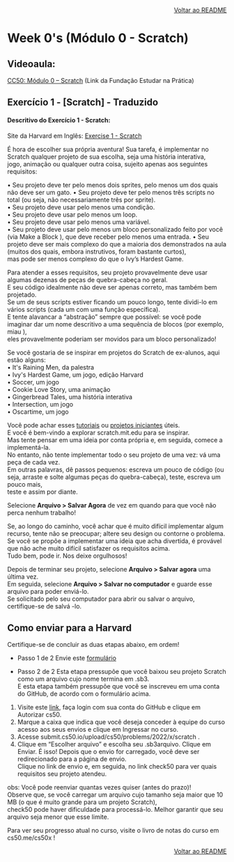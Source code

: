 <p align="right">
   <a href="https://patyfil.github.io/cs50-cc50-harvard/README.md">Voltar ao README</a>
</p>

# Week 0's (Módulo 0 - Scratch)

## Videoaula:
[CC50: Módulo 0 – Scratch](https://www.youtube.com/watch?v=9iPsnGJ3kVE&t=55s) (Link da Fundação Estudar na Prática)  

## Exercício 1 - [Scratch] - Traduzido 
#### Descritivo do Exercício 1 - Scratch:
Site da Harvard em Inglês: [Exercise 1 - Scratch](https://cs50.harvard.edu/x/2022/psets/0/scratch/)  

É hora de escolher sua própria aventura! Sua tarefa, é implementar no Scratch qualquer projeto de sua escolha, seja uma história interativa,   
jogo, animação ou qualquer outra coisa, sujeito apenas aos seguintes requisitos:  

•	Seu projeto deve ter pelo menos dois sprites, pelo menos um dos quais não deve ser um gato.
•	Seu projeto deve ter pelo menos três scripts no total (ou seja, não necessariamente três por sprite).  
•	Seu projeto deve usar pelo menos uma condição.  
•	Seu projeto deve usar pelo menos um loop.  
•	Seu projeto deve usar pelo menos uma variável.  
•	Seu projeto deve usar pelo menos um bloco personalizado feito por você (via Make a Block ), que deve receber pelo menos uma entrada.
•	Seu projeto deve ser mais complexo do que a maioria dos demonstrados na aula (muitos dos quais, embora instrutivos, foram bastante curtos),   
mas pode ser menos complexo do que o Ivy’s Hardest Game.  

Para atender a esses requisitos, seu projeto provavelmente deve usar algumas dezenas de peças de quebra-cabeça no geral.  
E seu código idealmente não deve ser apenas correto, mas também bem projetado.  
Se um de seus scripts estiver ficando um pouco longo, tente dividi-lo em vários scripts (cada um com uma função específica).  
E tente alavancar a “abstração” sempre que possível: se você pode imaginar dar um nome descritivo a uma sequência de blocos (por exemplo, miau ),  
eles provavelmente poderiam ser movidos para um bloco personalizado!  

Se você gostaria de se inspirar em projetos do Scratch de ex-alunos, aqui estão alguns:  
•	It's Raining Men, da palestra  
•	Ivy's Hardest Game, um jogo, edição Harvard  
•	Soccer, um jogo  
•	Cookie Love Story, uma animação  
•	Gingerbread Tales, uma história interativa  
•	Intersection, um jogo  
•	Oscartime, um jogo  

Você pode achar esses [tutoriais](https://scratch.mit.edu/projects/770688685/editor) ou [projetos iniciantes](https://scratch.mit.edu/starter-projects) úteis.   
E você é bem-vindo a explorar scratch.mit.edu para se inspirar.   
Mas tente pensar em uma ideia por conta própria e, em seguida, comece a implementá-la.   
No entanto, não tente implementar todo o seu projeto de uma vez: vá uma peça de cada vez.   
Em outras palavras, dê passos pequenos: escreva um pouco de código (ou seja, arraste e solte algumas peças do quebra-cabeça), teste, escreva um pouco mais,  
teste e assim por diante.  

Selecione **Arquivo > Salvar Agora** de vez em quando para que você não perca nenhum trabalho!       

Se, ao longo do caminho, você achar que é muito difícil implementar algum recurso, tente não se preocupar; altere seu design ou contorne o problema.   
Se você se propõe a implementar uma ideia que acha divertida, é provável que não ache muito difícil satisfazer os requisitos acima.  
Tudo bem, pode ir. Nos deixe orgulhosos!  

Depois de terminar seu projeto, selecione **Arquivo > Salvar agora** uma última vez.   
Em seguida, selecione **Arquivo > Salvar no computador** e guarde esse arquivo para poder enviá-lo.   
Se solicitado pelo seu computador para abrir ou salvar o arquivo, certifique-se de salvá -lo.



## Como enviar para a Harvard
Certifique-se de concluir as duas etapas abaixo, em ordem!
* Passo 1 de 2
Envie este [formulário](https://docs.google.com/forms/d/e/1FAIpQLSdBmbMB8IeqJjzTnE-dUG6T5uwYxkWULSoB9gVrhWrVwXLQuQ/viewform)  

* Passo 2 de 2
Esta etapa pressupõe que você baixou seu projeto Scratch como um arquivo cujo nome termina em .sb3.   
E esta etapa também pressupõe que você se inscreveu em uma conta do GitHub, de acordo com o formulário acima.
1.	Visite este [link](https://submit.cs50.io/), faça login com sua conta do GitHub e clique em Autorizar cs50.
2.	Marque a caixa que indica que você deseja conceder à equipe do curso acesso aos seus envios e clique em Ingressar no curso.
3.	Acesse submit.cs50.io/upload/cs50/problems/2022/x/scratch .
4.	Clique em “Escolher arquivo” e escolha seu .sb3arquivo. Clique em Enviar.
É isso! Depois que o envio for carregado, você deve ser redirecionado para a página de envio.   
Clique no link de envio e, em seguida, no link check50 para ver quais requisitos seu projeto atendeu. 

obs: Você pode reenviar quantas vezes quiser (antes do prazo)!   
Observe que, se você carregar um arquivo cujo tamanho seja maior que 10 MB (o que é muito grande para um projeto Scratch),   
check50 pode haver dificuldade para processá-lo. Melhor garantir que seu arquivo seja menor que esse limite.  

Para ver seu progresso atual no curso, visite o livro de notas do curso em cs50.me/cs50x !

<p align="right">
   <a href="https://patyfil.github.io/cs50-cc50-harvard/README.md">Voltar ao README</a>
</p>

